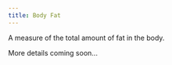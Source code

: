 ```yaml
---
title: Body Fat
---
```


A measure of the total amount of fat in the body.

More details coming soon...